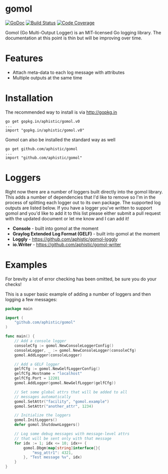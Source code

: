 gomol
=====

[![GoDoc](https://godoc.org/github.com/aphistic/gomol?status.svg)](https://godoc.org/github.com/aphistic/gomol)
[![Build Status](https://img.shields.io/travis/aphistic/gomol.svg)](https://travis-ci.org/aphistic/gomol)
[![Code Coverage](https://img.shields.io/codecov/c/github/aphistic/gomol.svg)](http://codecov.io/github/aphistic/gomol?branch=master)

Gomol (Go Multi-Output Logger) is an MIT-licensed Go logging library.  The documentation at this point is thin but will be improving over time.

Features
========

* Attach meta-data to each log message with attributes
* Multiple outputs at the same time

Installation
============

The recommended way to install is via http://gopkg.in

    go get gopkg.in/aphistic/gomol.v0
    ...
    import "gopkg.in/aphistic/gomol.v0"

Gomol can also be installed the standard way as well

    go get github.com/aphistic/gomol
    ...
    import "github.com/aphistic/gomol"

Loggers
=======

Right now there are a number of loggers built directly into the gomol library.  This
adds a number of dependencies that I'd like to remove so I'm in the process of splitting
each logger out to its own package.  The supported log outputs are listed below.  If
you have a logger you've written to support gomol and you'd like to add it to this list
please either submit a pull request with the updated document or let me know and I
can add it!

* **Console** - built into gomol at the moment
* **Graylog Extended Log Format (GELF)** - built into gomol at the moment
* **Loggly** - https://github.com/aphistic/gomol-loggly
* **io.Writer** - https://github.com/aphistic/gomol-writer

Examples
========

For brevity a lot of error checking has been omitted, be sure you do your checks!

This is a super basic example of adding a number of loggers and then logging a few messages:

```go
package main

import (
	"github.com/aphistic/gomol"
)

func main() {
	// Add a console logger
	consoleCfg := gomol.NewConsoleLoggerConfig()
	consoleLogger, _ := gomol.NewConsoleLogger(consoleCfg)
	gomol.AddLogger(consoleLogger)

	// Add a GELF logger
	gelfCfg := gomol.NewGelfLoggerConfig()
	gelfCfg.Hostname = "localhost"
	gelfCfg.Port = 12201
	gomol.AddLogger(gomol.NewGelfLogger(gelfCfg))

	// Set some global attrs that will be added to all
	// messages automatically
	gomol.SetAttr("facility", "gomol.example")
	gomol.SetAttr("another_attr", 1234)

	// Initialize the loggers
	gomol.InitLoggers()
	defer gomol.ShutdownLoggers()

	// Log some debug messages with message-level attrs
	// that will be sent only with that message
	for idx := 1; idx <= 10; idx++ {
		gomol.Dbgm(map[string]interface{}{
			"msg_attr1": 4321,
		}, "Test message %v", idx)
	}
}
```

